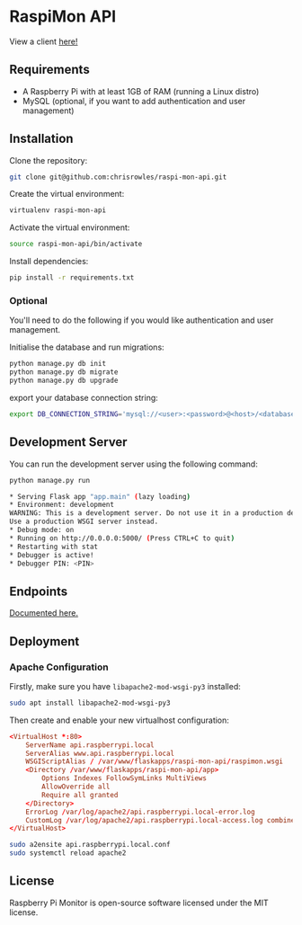 # RaspiMon API

View a client [here!](https://pi.mon.rowles.ch)

## Requirements

- A Raspberry Pi with at least 1GB of RAM (running a Linux distro)
- MySQL (optional, if you want to add authentication and user management)

## Installation

Clone the repository:
```sh
git clone git@github.com:chrisrowles/raspi-mon-api.git
```

Create the virtual environment:
```sh
virtualenv raspi-mon-api
```

Activate the virtual environment:
```sh
source raspi-mon-api/bin/activate
```

Install dependencies:
```sh
pip install -r requirements.txt
```

### Optional

You'll need to do the following if you would like authentication and user management.

Initialise the database and run migrations:
```sh
python manage.py db init
python manage.py db migrate
python manage.py db upgrade
```

export your database connection string:
```sh
export DB_CONNECTION_STRING='mysql://<user>:<password>@<host>/<database>
```

## Development Server

You can run the development server using the following command:

```sh
python manage.py run

* Serving Flask app "app.main" (lazy loading)
* Environment: development
WARNING: This is a development server. Do not use it in a production deployment.
Use a production WSGI server instead.
* Debug mode: on
* Running on http://0.0.0.0:5000/ (Press CTRL+C to quit)
* Restarting with stat
* Debugger is active!
* Debugger PIN: <PIN>
```

## Endpoints

[Documented here.](https://pi.rowles1.net)

## Deployment

### Apache Configuration
Firstly, make sure you have `libapache2-mod-wsgi-py3` installed:

```sh
sudo apt install libapache2-mod-wsgi-py3
```

Then create and enable your new virtualhost configuration:

```conf
<VirtualHost *:80>
    ServerName api.raspberrypi.local
    ServerAlias www.api.raspberrypi.local
    WSGIScriptAlias / /var/www/flaskapps/raspi-mon-api/raspimon.wsgi
    <Directory /var/www/flaskapps/raspi-mon-api/app>
        Options Indexes FollowSymLinks MultiViews
        AllowOverride all
        Require all granted
    </Directory>
    ErrorLog /var/log/apache2/api.raspberrypi.local-error.log
    CustomLog /var/log/apache2/api.raspberrypi.local-access.log combined
</VirtualHost>
```

```sh
sudo a2ensite api.raspberrypi.local.conf
sudo systemctl reload apache2
```

## License

Raspberry Pi Monitor is open-source software licensed under the MIT license.

